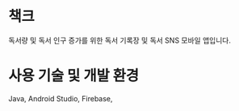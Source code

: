 # 책크
독서량 및 독서 인구 증가를 위한 독서 기록장 및 독서 SNS 모바일 앱입니다.

# 사용 기술 및 개발 환경
Java, Android Studio, Firebase, 
